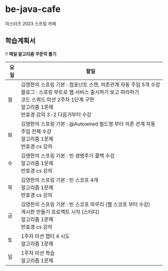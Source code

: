 # be-java-cafe
마스터즈 2023 스프링 카페 

## 학습계획서
‼️ **매일 알고리즘 꾸준히 풀기**

| 요일	  | 할일                                                                                                                                                 |
------|----------------------------------------------------------------------------------------------------------------------------------------------------|
| 월	   | 김영한의 스프링 기본 : 컴포넌트 스캔, 의존관계 자동 주입 5개 수강 <br/> 블로그 : 스프링 부트로 웹 서비스 출시하기 보고 따라하기 <br/> 코드 스쿼드 미션 2주차 1단계 구현 <br/> 알고리즘 1문제 <br/> 반효경 강의 3-2 다음거부터 수강 |
| 화	   | 김영한의 스프링 기본 : @Autowired 필드명 부터 의존 관계 자동 주입 전체 수강<br/> 알고리즘 1문제<br/>반효경 cs 강의                                                                      |
| 수	   | 김영한의 스프링 기본 : 빈 생명주기 콜백 수강 <br/> 알고리즘 1문제 <br/> 반효경 cs 강의                                                                                          |
| 목	   | 김영한의 스프링 기본 : 빈 스코프 4개 <br/> 알고리즘 1문제 <br/> 반효경 cs 강의                                                                                              |
| 금    | 김영한의 스프링 기본 : 빈 스코프 마무리 (웹 스코프 부터 수강)<br/>게시판 만들기 프로젝트 시작 (스터디)<br/>알고리즘 1문제<br/>반효경 cs 강의 |
| 토    | 1주차 미션 챕터 4 시도 <br/>알고리즘 1문제 |
| 일	   | 1주차 미션 학습 <br/> 알고리즘 1문제 | 

